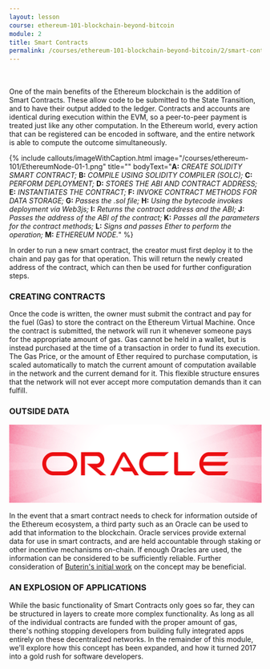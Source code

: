 ```yaml
---
layout: lesson
course: ethereum-101-blockchain-beyond-bitcoin
module: 2
title: Smart Contracts
permalink: /courses/ethereum-101-blockchain-beyond-bitcoin/2/smart-contracts/
---
```

<br>
<br>
<span class="openingParagraph">One of the main benefits of the Ethereum blockchain is the addition of Smart Contracts. These allow code to be submitted to the State Transition, and to have their output added to the ledger. Contracts and accounts are identical during execution within the EVM, so a peer-to-peer payment is treated just like any other computation. In the Ethereum world, every action that can be registered can be encoded in software, and the entire network is able to compute the outcome simultaneously.</span>

{% include callouts/imageWithCaption.html
	image="/courses/ethereum-101/EthereumNode-01-1.png"
	title=""
	bodyText="<b>A:</b> <i>CREATE SOLIDITY SMART CONTRACT;</i> <b>B:</b> <i>COMPILE USING SOLIDITY COMPILER (SOLC);</i> <b>C:</b> <i>PERFORM DEPLOYMENT;</i> <b>D:</b> <i>STORES THE ABI AND CONTRACT ADDRESS;</i> <b>E:</b> <i>INSTANTIATES THE CONTRACT;</i> <b>F:</b> <i>INVOKE CONTRACT METHODS FOR DATA STORAGE;</i> <b>G:</b> <i>Passes the .sol file;</i> <b>H:</b> <i>Using the bytecode invokes deployment via Web3js;</i> <b>I:</b> <i>Returns the contract address and the ABI;</i> <b>J:</b> <i>Passes the address of the ABI of the contract;</i> <b>K:</b> <i>Passes all the parameters for the contract methods;</i> <b>L:</b> <i>Signs and passes Ether to perform the operation;</i> <b>M:</b> <i>ETHEREUM NODE.</i>"
%}

In order to run a new smart contract, the creator must first deploy it to the chain and pay gas for that operation. This will return the newly created address of the contract, which can then be used for further configuration steps.


<h3>CREATING CONTRACTS</h3>

<span >Once the code is written, the owner must submit the contract and pay for the fuel (Gas) to store the contract on the Ethereum Virtual Machine. Once the contract is submitted, the network will run it whenever someone pays for the appropriate amount of gas. Gas cannot be held in a wallet, but is instead purchased at the time of a transaction in order to fund its execution. The Gas Price, or the amount of Ether required to purchase computation, is scaled automatically to match the current amount of computation available in the network and the current demand for it. This flexible structure ensures that the network will not ever accept more computation demands than it can fulfill. </span>

<h3>OUTSIDE DATA</h3>

<img src="/assets/img/courses/ethereum-101/Oracle-01.png" />

<span >In the event that a smart contract needs to check for information outside of the Ethereum ecosystem, a third party such as an Oracle can be used to add that information to the blockchain. Oracle services provide external data for use in smart contracts, and are held accountable through staking or other incentive mechanisms on-chain. If enough Oracles are used, the information can be considered to be sufficiently reliable. Further consideration of </span><a href="https://blog.ethereum.org/2014/07/22/ethereum-and-oracles/"><span >Buterin's initial work</span></a><span > on the concept may be beneficial.</span>

<h3>AN EXPLOSION OF APPLICATIONS</h3>

<span >While the basic functionality of Smart Contracts only goes so far, they can be structured in layers to create more complex functionality. As long as all of the individual contracts are funded with the proper amount of gas, there's nothing stopping developers from building fully integrated apps entirely on these decentralized networks. In the remainder of this module, we'll explore how this concept has been expanded, and how it turned 2017 into a gold rush for software developers.</span>
